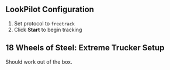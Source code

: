 ## LookPilot Configuration
1. Set protocol to `freetrack`
2. Click **Start** to begin tracking

## 18 Wheels of Steel: Extreme Trucker Setup
Should work out of the box. 